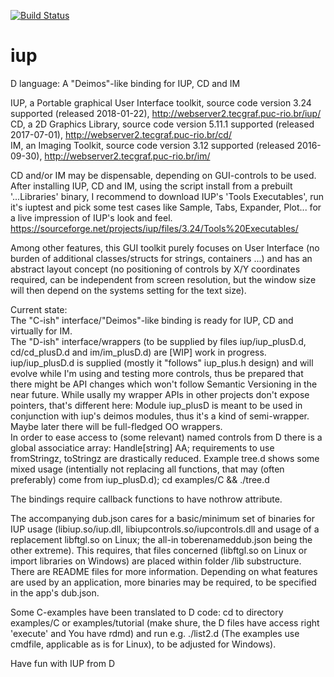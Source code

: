 [![Build Status](https://travis-ci.org/carblue/iup.svg?branch=master)](https://travis-ci.org/carblue/iup)

# iup

D language: A "Deimos"-like binding for IUP, CD and IM

IUP, a Portable graphical User Interface toolkit, source code version 3.24 supported (released 2018-01-22),  http://webserver2.tecgraf.puc-rio.br/iup/<br>
CD, a 2D Graphics Library, source code version 5.11.1 supported (released 2017-07-01),  http://webserver2.tecgraf.puc-rio.br/cd/<br>
IM, an Imaging Toolkit, source code version 3.12 supported (released 2016-09-30),  http://webserver2.tecgraf.puc-rio.br/im/

CD and/or IM may be dispensable, depending on GUI-controls to be used.<br>
After installing IUP, CD and IM, using the script install from a prebuilt '...Libraries' binary, I recommend to download IUP's 'Tools Executables', run it's iuptest and pick some test cases like Sample, Tabs, Expander, Plot... for a live impression of IUP's look and feel. https://sourceforge.net/projects/iup/files/3.24/Tools%20Executables/

Among other features, this GUI toolkit purely focuses on User Interface (no burden of additional classes/structs for strings, containers ...) and has an abstract layout concept (no positioning of controls by X/Y coordinates required, can be independent from screen resolution, but the window size will then depend on the systems setting for the text size).<br>

Current state:<br>
The "C-ish" interface/"Deimos"-like binding  is ready for IUP, CD and virtually for IM.<br>
The "D-ish" interface/wrappers (to be supplied by files iup/iup_plusD.d, cd/cd_plusD.d and im/im_plusD.d) are [WIP] work in progress.<br>
iup/iup_plusD.d is supplied (mostly it "follows" iup_plus.h design) and will evolve while I'm using and testing more controls, thus be prepared that there might be API changes which won't follow Semantic Versioning in the near future. While usally my wrapper APIs in other projects don't expose pointers, that's different here: Module iup_plusD is meant to be used in conjunction with iup's deimos modules, thus it's a kind of semi-wrapper. Maybe later there will be full-fledged OO wrappers.<br>
In order to ease access to (some relevant) named controls from D there is a global associatice array: Handle[string] AA; requirements to use fromStringz, toStringz are drastically reduced.
Example tree.d shows some mixed usage (intentially not replacing all functions, that may (often preferably) come from iup_plusD.d); cd examples/C && ./tree.d

The bindings require callback functions to have nothrow attribute.<br>

The accompanying dub.json cares for a basic/minimum set of binaries for IUP usage (libiup.so/iup.dll, libiupcontrols.so/iupcontrols.dll and usage of a replacement libftgl.so on Linux; the all-in toberenameddub.json being the other extreme). This requires, that files concerned (libftgl.so on Linux or import libraries on Windows) are placed within folder /lib substructure. There are README files for more information. Depending on what features are used by an application, more binaries may be required, to be specified in the app's dub.json.

Some C-examples have been translated to D code: cd to directory examples/C or examples/tutorial (make shure, the D files have access right 'execute' and You have rdmd) and run e.g. ./list2.d (The examples use cmdfile, applicable as is for Linux), to be adjusted for Windows).

Have fun with IUP from D

